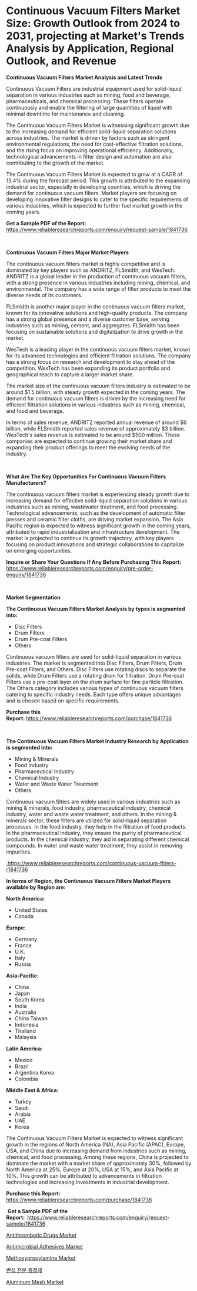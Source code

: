 <p><h1>Continuous Vacuum Filters Market Size: Growth Outlook from 2024 to 2031, projecting at Market's Trends Analysis by Application, Regional Outlook, and Revenue</h1></p><p><strong>Continuous Vacuum Filters Market Analysis and Latest Trends</strong></p>
<p><p>Continuous Vacuum Filters are industrial equipment used for solid-liquid separation in various industries such as mining, food and beverage, pharmaceuticals, and chemical processing. These filters operate continuously and enable the filtering of large quantities of liquid with minimal downtime for maintenance and cleaning.</p><p>The Continuous Vacuum Filters Market is witnessing significant growth due to the increasing demand for efficient solid-liquid separation solutions across industries. The market is driven by factors such as stringent environmental regulations, the need for cost-effective filtration solutions, and the rising focus on improving operational efficiency. Additionally, technological advancements in filter design and automation are also contributing to the growth of the market.</p><p>The Continuous Vacuum Filters Market is expected to grow at a CAGR of 13.4% during the forecast period. This growth is attributed to the expanding industrial sector, especially in developing countries, which is driving the demand for continuous vacuum filters. Market players are focusing on developing innovative filter designs to cater to the specific requirements of various industries, which is expected to further fuel market growth in the coming years.</p></p>
<p><strong>Get a Sample PDF of the Report:&nbsp;</strong> <a href="https://www.reliableresearchreports.com/enquiry/request-sample/1841736">https://www.reliableresearchreports.com/enquiry/request-sample/1841736</a></p>
<p>&nbsp;</p>
<p><strong>Continuous Vacuum Filters Major Market Players</strong></p>
<p><p>The continuous vacuum filters market is highly competitive and is dominated by key players such as ANDRITZ, FLSmidth, and WesTech. ANDRITZ is a global leader in the production of continuous vacuum filters, with a strong presence in various industries including mining, chemical, and environmental. The company has a wide range of filter products to meet the diverse needs of its customers.</p><p>FLSmidth is another major player in the continuous vacuum filters market, known for its innovative solutions and high-quality products. The company has a strong global presence and a diverse customer base, serving industries such as mining, cement, and aggregates. FLSmidth has been focusing on sustainable solutions and digitalization to drive growth in the market.</p><p>WesTech is a leading player in the continuous vacuum filters market, known for its advanced technologies and efficient filtration solutions. The company has a strong focus on research and development to stay ahead of the competition. WesTech has been expanding its product portfolio and geographical reach to capture a larger market share.</p><p>The market size of the continuous vacuum filters industry is estimated to be around $1.5 billion, with steady growth expected in the coming years. The demand for continuous vacuum filters is driven by the increasing need for efficient filtration solutions in various industries such as mining, chemical, and food and beverage.</p><p>In terms of sales revenue, ANDRITZ reported annual revenue of around $6 billion, while FLSmidth reported sales revenue of approximately $3 billion. WesTech's sales revenue is estimated to be around $500 million. These companies are expected to continue growing their market share and expanding their product offerings to meet the evolving needs of the industry.</p></p>
<p>&nbsp;</p>
<p><strong>What Are The Key Opportunities For Continuous Vacuum Filters Manufacturers?</strong></p>
<p><p>The continuous vacuum filters market is experiencing steady growth due to increasing demand for effective solid-liquid separation solutions in various industries such as mining, wastewater treatment, and food processing. Technological advancements, such as the development of automatic filter presses and ceramic filter cloths, are driving market expansion. The Asia Pacific region is expected to witness significant growth in the coming years, attributed to rapid industrialization and infrastructure development. The market is projected to continue its growth trajectory, with key players focusing on product innovations and strategic collaborations to capitalize on emerging opportunities.</p></p>
<p><strong>Inquire or Share Your Questions If Any Before Purchasing This Report:</strong> <a href="https://www.reliableresearchreports.com/enquiry/pre-order-enquiry/1841736">https://www.reliableresearchreports.com/enquiry/pre-order-enquiry/1841736</a></p>
<p>&nbsp;</p>
<p><strong>Market Segmentation</strong></p>
<p><strong>The Continuous Vacuum Filters Market Analysis by types is segmented into:</strong></p>
<p><ul><li>Disc Filters</li><li>Drum Filters</li><li>Drum Pre-coat Filters</li><li>Others</li></ul></p>
<p><p>Continuous vacuum filters are used for solid-liquid separation in various industries. The market is segmented into Disc Filters, Drum Filters, Drum Pre-coat Filters, and Others. Disc Filters use rotating discs to separate the solids, while Drum Filters use a rotating drum for filtration. Drum Pre-coat Filters use a pre-coat layer on the drum surface for fine particle filtration. The Others category includes various types of continuous vacuum filters catering to specific industry needs. Each type offers unique advantages and is chosen based on specific requirements.</p></p>
<p><strong>Purchase this Report:&nbsp;</strong><a href="https://www.reliableresearchreports.com/purchase/1841736">https://www.reliableresearchreports.com/purchase/1841736</a></p>
<p>&nbsp;</p>
<p><strong>The Continuous Vacuum Filters Market Industry Research by Application is segmented into:</strong></p>
<p><ul><li>Mining & Minerals</li><li>Food Industry</li><li>Pharmaceutical Industry</li><li>Chemical Industry</li><li>Water and Waste Water Treatment</li><li>Others</li></ul></p>
<p><p>Continuous vacuum filters are widely used in various industries such as mining & minerals, food industry, pharmaceutical industry, chemical industry, water and waste water treatment, and others. In the mining & minerals sector, these filters are utilized for solid-liquid separation processes. In the food industry, they help in the filtration of food products. In the pharmaceutical industry, they ensure the purity of pharmaceutical products. In the chemical industry, they aid in separating different chemical compounds. In water and waste water treatment, they assist in removing impurities.</p></p>
<p><a href="https://www.reliableresearchreports.com/continuous-vacuum-filters-r1841736">&nbsp;https://www.reliableresearchreports.com/continuous-vacuum-filters-r1841736</a></p>
<p><strong>In terms of Region, the Continuous Vacuum Filters Market Players available by Region are:</strong></p>
<p>
    <p> <strong> North America: </strong>
        <ul>
            <li>United States</li>
            <li>Canada</li>
        </ul>
        </p> 
    <p> <strong> Europe: </strong>
        <ul>
            <li>Germany</li>
            <li>France</li>
            <li>U.K.</li>
            <li>Italy</li>
            <li>Russia</li>
        </ul>
        </p> 
    <p> <strong> Asia-Pacific: </strong>
        <ul>
            <li>China</li>
            <li>Japan</li>
            <li>South Korea</li>
            <li>India</li>
            <li>Australia</li>
            <li>China Taiwan</li>
            <li>Indonesia</li>
            <li>Thailand</li>
            <li>Malaysia</li>
        </ul>
        </p> 
    <p> <strong> Latin America: </strong>
        <ul>
            <li>Mexico</li>
            <li>Brazil</li>
            <li>Argentina Korea</li>
            <li>Colombia</li>
        </ul>
        </p> 
    <p> <strong> Middle East & Africa: </strong>
        <ul>
            <li>Turkey</li>
            <li>Saudi</li>
            <li>Arabia</li>
            <li>UAE</li>
            <li>Korea</li>
        </ul>
    </p>
    </p>
<p><p>The Continuous Vacuum Filters Market is expected to witness significant growth in the regions of North America (NA), Asia Pacific (APAC), Europe, USA, and China due to increasing demand from industries such as mining, chemical, and food processing. Among these regions, China is projected to dominate the market with a market share of approximately 30%, followed by North America at 25%, Europe at 20%, USA at 15%, and Asia Pacific at 10%. This growth can be attributed to advancements in filtration technologies and increasing investments in industrial development.</p></p>
<p><strong>Purchase this Report: </strong><a href="https://www.reliableresearchreports.com/purchase/1841736">https://www.reliableresearchreports.com/purchase/1841736</a></p>
<p>&nbsp;<strong>Get a Sample PDF of the Report:&nbsp;&nbsp;</strong><a href="https://www.reliableresearchreports.com/enquiry/request-sample/1841736">https://www.reliableresearchreports.com/enquiry/request-sample/1841736</a></p>
<p><strong></strong></p>
<p><p><a href="https://github.com/bushilahore52/Market-Research-Report-List-1/blob/main/antithrombotic-drugs-market.md">Antithrombotic Drugs Market</a></p><p><a href="https://github.com/Valeridd446677/Market-Research-Report-List-1/blob/main/antimicrobial-adhesives-market.md">Antimicrobial Adhesives Market</a></p><p><a href="https://www.linkedin.com/pulse/methoxypropylamine-market-investigation-amp-industry-evolution-jyxjf">Methoxypropylamine Market</a></p><p><a href="https://github.com/CliftonFisher9067/Market-Research-Report-List-2/blob/main/6561489101300.md">변성 전분 증점제</a></p><p><a href="https://www.linkedin.com/pulse/aluminum-mesh-market-emerging-trends-future-prospects-xgctc">Aluminum Mesh Market</a></p></p>
